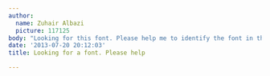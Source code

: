 ```yaml
---
author:
  name: Zuhair Albazi
  picture: 117125
body: "Looking for this font. Please help me to identify the font in the image.\r\n[img:sites/default/files/old-images/Untitled-1_3961.jpg]"
date: '2013-07-20 20:12:03'
title: Looking for a font. Please help

---
```

